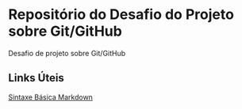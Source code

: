 # Repositório do Desafio do Projeto sobre Git/GitHub
Desafio de projeto sobre Git/GitHub

## Links Úteis
[Sintaxe Básica Markdown](https://www.markdownguide.org/basic-syntax/)
